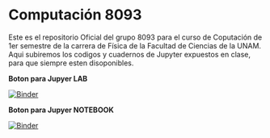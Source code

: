 # Computación 8093

Este es el repositorio Oficial del grupo 8093 para el curso de Coputación de 1er semestre de la carrera de Física de la Facultad de Ciencias de la UNAM.
Aqui subiremos los codigos y cuadernos de Jupyter expuestos en clase, para que siempre esten disoponibles.


**Boton para Jupyer LAB**

[![Binder](https://mybinder.org/badge_logo.svg)](https://mybinder.org/v2/gh/saac/Computacion2020-8093/master?urlpath=lab/tree/SistemaOperativo_LINUX/2-LINUX_ManejoDeArchivos.ipynb)

**Boton para Jupyer NOTEBOOK**

[![Binder](https://mybinder.org/badge_logo.svg)](https://mybinder.org/v2/gh/saac/Computacion2020-8093/HEAD)


